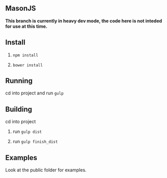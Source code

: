 ## MasonJS

**This branch is currently in heavy dev mode, the code here is not inteded for use at this time.**

## Install
1. `npm install`

2. `bower install`

## Running
cd into project and run `gulp`

## Building
cd into project 

1. run `gulp dist`

2. run `gulp finish_dist`

## Examples
Look at the public folder for examples.

